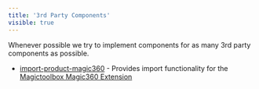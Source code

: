 ```yaml
---
title: '3rd Party Components'
visible: true
---
```


Whenever possible we try to implement components for as many 3rd party components as possible.

* [import-product-magic360](https://github.com/techdivision/import-cli-simple) - Provides import functionality for the [Magictoolbox Magic360 Extension](https://www.magictoolbox.com/magic360/)